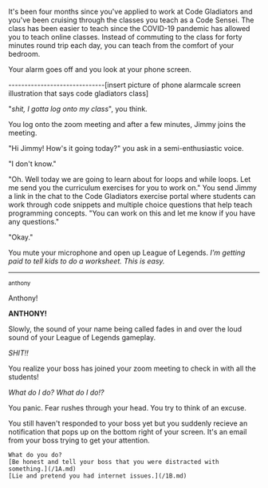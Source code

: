 It's been four months since you've applied to work at Code Gladiators and you've been cruising through the classes you teach as a Code Sensei. The class has been easier to teach since the COVID-19 pandemic has allowed you to teach online classes. Instead of commuting to the class for forty minutes round trip each day, you can teach from the comfort of your bedroom.

Your alarm goes off and you look at your phone screen. 

------------------------------[insert picture of phone alarmcale screen illustration that says code gladiators class]

"*shit, I gotta log onto my class*", you think.

You log onto the zoom meeting and after a few minutes, Jimmy joins the meeting.

"Hi Jimmy! How's it going today?" you ask in a semi-enthusiastic voice.

"I don't know."

"Oh. Well today we are going to learn about for loops and while loops. Let me send you the curriculum exercises for you to work on." You send Jimmy a link in the chat to the Code Gladiators exercise portal where students can work through code snippets and multiple choice questions that help teach programming concepts. "You can work on this and let me know if you have any questions."

"Okay."

You mute your microphone and open up League of Legends. *I'm getting paid to tell kids to do a worksheet. This is easy.*

<hr>

<sub>anthony</sub>

Anthony!

**ANTHONY!**

Slowly, the sound of your name being called fades in and over the loud sound of your League of Legends gameplay.

*SHIT!!*

You realize your boss has joined your zoom meeting to check in with all the students!

*What do I do? What do I do!?* 

You panic. Fear rushes through your head. You try to think of an excuse.

You still haven't responded to your boss yet but you suddenly recieve an notification that pops up on the bottom right of your screen. It's an email from your boss trying to get your attention.

```
What do you do?
[Be honest and tell your boss that you were distracted with something.](/1A.md)
[Lie and pretend you had internet issues.](/1B.md)
```
